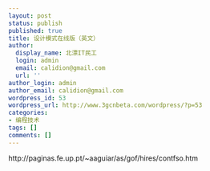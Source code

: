 ```yaml
---
layout: post
status: publish
published: true
title: 设计模式在线版（英文）
author:
  display_name: 北漂IT民工
  login: admin
  email: calidion@gmail.com
  url: ''
author_login: admin
author_email: calidion@gmail.com
wordpress_id: 53
wordpress_url: http://www.3gcnbeta.com/wordpress/?p=53
categories:
- 编程技术
tags: []
comments: []
---
```

<p>http://paginas.fe.up.pt/~aaguiar/as/gof/hires/contfso.htm</p>
